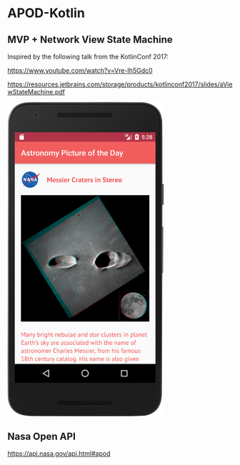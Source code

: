 # APOD-Kotlin


## MVP + Network View State Machine

Inspired by the following talk from the KotlinConf 2017:

https://www.youtube.com/watch?v=Vre-Ih5Gdc0

https://resources.jetbrains.com/storage/products/kotlinconf2017/slides/aViewStateMachine.pdf


<img src="img/screenshot.png" width="350">


## Nasa Open API

https://api.nasa.gov/api.html#apod